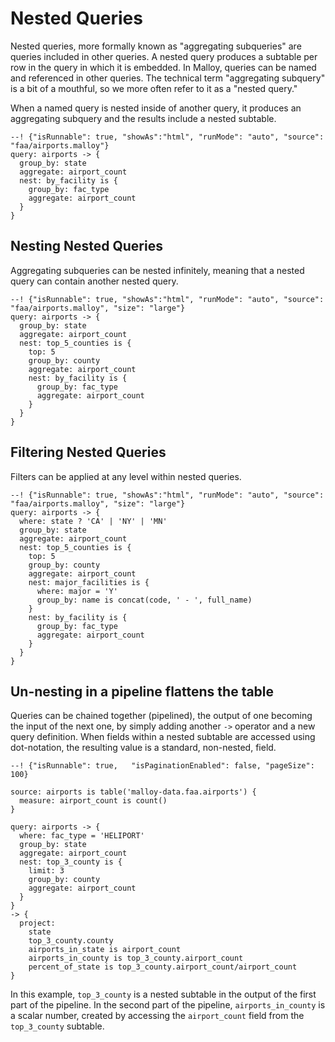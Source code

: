 # Nested Queries

Nested queries, more formally known as "aggregating subqueries" are queries included in other queries. A nested query produces a subtable per row in the query in which it is embedded. In Malloy, queries can be named and referenced in other queries. The technical term "aggregating subquery" is a bit of a mouthful, so we more often refer to it as a "nested query."

When a named query is nested inside of another query, it produces an aggregating subquery and the results include a nested subtable.

```malloy
--! {"isRunnable": true, "showAs":"html", "runMode": "auto", "source": "faa/airports.malloy"}
query: airports -> {
  group_by: state
  aggregate: airport_count
  nest: by_facility is {
    group_by: fac_type
    aggregate: airport_count
  }
}
```

## Nesting Nested Queries

Aggregating subqueries can be nested infinitely, meaning that a nested query can contain another nested query.

```malloy
--! {"isRunnable": true, "showAs":"html", "runMode": "auto", "source": "faa/airports.malloy", "size": "large"}
query: airports -> {
  group_by: state
  aggregate: airport_count
  nest: top_5_counties is {
    top: 5
    group_by: county
    aggregate: airport_count
    nest: by_facility is {
      group_by: fac_type
      aggregate: airport_count
    }
  }
}
```

## Filtering Nested Queries

Filters can be applied at any level within nested queries.

```malloy
--! {"isRunnable": true, "showAs":"html", "runMode": "auto", "source": "faa/airports.malloy", "size": "large"}
query: airports -> {
  where: state ? 'CA' | 'NY' | 'MN'
  group_by: state
  aggregate: airport_count
  nest: top_5_counties is {
    top: 5
    group_by: county
    aggregate: airport_count
    nest: major_facilities is {
      where: major = 'Y'
      group_by: name is concat(code, ' - ', full_name)
    }
    nest: by_facility is {
      group_by: fac_type
      aggregate: airport_count
    }
  }
}
```

## Un-nesting in a pipeline flattens the table

Queries can be chained together (pipelined), the output of one becoming the input of the next one, by simply adding another `->` operator and a new query definition. When fields within a nested subtable are accessed using dot-notation, the resulting value is a standard, non-nested, field.

```malloy
--! {"isRunnable": true,   "isPaginationEnabled": false, "pageSize": 100}

source: airports is table('malloy-data.faa.airports') {
  measure: airport_count is count()
}

query: airports -> {
  where: fac_type = 'HELIPORT'
  group_by: state
  aggregate: airport_count
  nest: top_3_county is {
    limit: 3
    group_by: county
    aggregate: airport_count
  }
}
-> {
  project:
    state
    top_3_county.county
    airports_in_state is airport_count
    airports_in_county is top_3_county.airport_count
    percent_of_state is top_3_county.airport_count/airport_count
}
```

In this example, `top_3_county` is a nested subtable in the output of the first part of the pipeline. In the second part of the pipeline, `airports_in_county` is a scalar number, created by accessing the `airport_count` field from the `top_3_county` subtable.